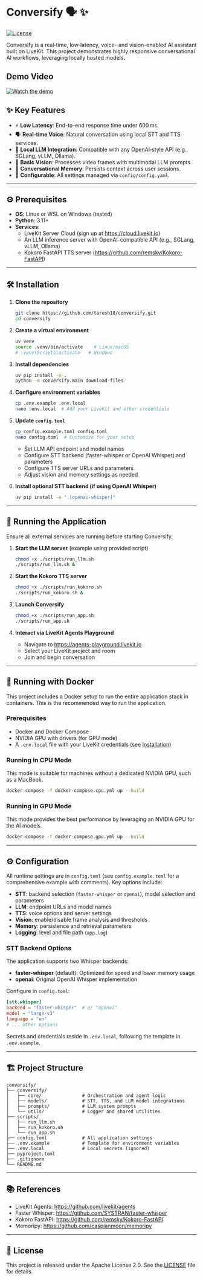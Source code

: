# Conversify 🗣️ ✨

[![License](https://img.shields.io/badge/License-Apache%202.0-blue.svg)](LICENSE)

Conversify is a real‑time, low‑latency, voice- and vision-enabled AI assistant built on LiveKit. This project demonstrates highly responsive conversational AI workflows, leveraging locally hosted models.

## Demo Video

[![Watch the demo](assets/thumbnail.jpg)](https://youtu.be/Biva5VGV5Pg)


## ✨ Key Features

- ⚡ **Low Latency**: End-to-end response time under 600 ms.
- 🗣️ **Real‑time Voice**: Natural conversation using local STT and TTS services.
- 🧠 **Local LLM Integration**: Compatible with any OpenAI‑style API (e.g., SGLang, vLLM, Ollama).
- 👀 **Basic Vision**: Processes video frames with multimodal LLM prompts.
- 💾 **Conversational Memory**: Persists context across user sessions.
- 🔧 **Configurable**: All settings managed via `config/config.yaml`.

---

## ⚙️ Prerequisites

- **OS**: Linux or WSL on Windows (tested)
- **Python**: 3.11+
- **Services**:
  - LiveKit Server Cloud (sign up at https://cloud.livekit.io)
  - An LLM inference server with OpenAI-compatible API (e.g., SGLang, vLLM, Ollama)
  - Kokoro FastAPI TTS server (https://github.com/remsky/Kokoro-FastAPI)

---

## 🛠️ Installation

1. **Clone the repository**

    ```bash
    git clone https://github.com/taresh18/conversify.git
    cd conversify
    ```

2. **Create a virtual environment**

    ```bash
    uv venv
    source .venv/bin/activate    # Linux/macOS
    # .venv\Scripts\activate   # Windows
    ```

3. **Install dependencies**

    ```bash
    uv pip install -e .
    python -m conversify.main download-files 
    ```

4. **Configure environment variables**

    ```bash
    cp .env.example .env.local
    nano .env.local  # Add your LiveKit and other credentials
    ```

5. **Update `config.toml`**

    ```bash
    cp config.example.toml config.toml
    nano config.toml  # Customize for your setup
    ```

    - Set LLM API endpoint and model names
    - Configure STT backend (faster-whisper or OpenAI Whisper) and parameters
    - Configure TTS server URLs and parameters
    - Adjust vision and memory settings as needed

6. **Install optional STT backend (if using OpenAI Whisper)**

    ```bash
    uv pip install -e ".[openai-whisper]"
    ```

---

## 🏃 Running the Application

Ensure all external services are running before starting Conversify.

1. **Start the LLM server** (example using provided script)

    ```bash
    chmod +x ./scripts/run_llm.sh
    ./scripts/run_llm.sh &
    ```

2. **Start the Kokoro TTS server**

    ```bash
    chmod +x ./scripts/run_kokoro.sh
    ./scripts/run_kokoro.sh &
    ```

3. **Launch Conversify**

    ```bash
    chmod +x ./scripts/run_app.sh
    ./scripts/run_app.sh
    ```

4. **Interact via LiveKit Agents Playground**

    - Navigate to https://agents-playground.livekit.io
    - Select your LiveKit project and room
    - Join and begin conversation

---

## 🐳 Running with Docker

This project includes a Docker setup to run the entire application stack in containers. This is the recommended way to run the application.

### Prerequisites

- Docker and Docker Compose
- NVIDIA GPU with drivers (for GPU mode)
- A `.env.local` file with your LiveKit credentials (see [Installation](#-installation))

### Running in CPU Mode

This mode is suitable for machines without a dedicated NVIDIA GPU, such as a MacBook.

```bash
docker-compose -f docker-compose.cpu.yml up --build
```

### Running in GPU Mode

This mode provides the best performance by leveraging an NVIDIA GPU for the AI models.

```bash
docker-compose -f docker-compose.gpu.yml up --build
```

---

## ⚙️ Configuration

All runtime settings are in `config.toml` (see `config.example.toml` for a comprehensive example with comments). Key options include:

- **STT**: backend selection (`faster-whisper` or `openai`), model selection and parameters
- **LLM**: endpoint URLs and model names
- **TTS**: voice options and server settings
- **Vision**: enable/disable frame analysis and thresholds
- **Memory**: persistence and retrieval parameters
- **Logging**: level and file path (`app.log`)

### STT Backend Options

The application supports two Whisper backends:

- **faster-whisper** (default): Optimized for speed and lower memory usage
- **openai**: Original OpenAI Whisper implementation

Configure in `config.toml`:
```toml
[stt.whisper]
backend = "faster-whisper"  # or "openai"
model = "large-v3"
language = "en"
# ... other options
```

Secrets and credentials reside in `.env.local`, following the template in `.env.example`.

---

## 🏗️ Project Structure

```plaintext
conversify/
├── conversify/
│   ├── core/               # Orchestration and agent logic
│   ├── models/             # STT, TTS, and LLM model integrations
│   ├── prompts/            # LLM system prompts
│   └── utils/              # Logger and shared utilities
├── scripts/
│   ├── run_llm.sh
│   ├── run_kokoro.sh
│   └── run_app.sh
├── config.toml             # All application settings
├── .env.example            # Template for environment variables
├── .env.local              # Local secrets (ignored)
├── pyproject.toml
├── .gitignore
└── README.md
```

---

## 📚 References

- LiveKit Agents: https://github.com/livekit/agents
- Faster Whisper: https://github.com/SYSTRAN/faster-whisper
- Kokoro FastAPI: https://github.com/remsky/Kokoro-FastAPI
- Memoripy: https://github.com/caspianmoon/memoripy

---

## 📜 License

This project is released under the Apache License 2.0. See the [LICENSE](LICENSE) file for details.

